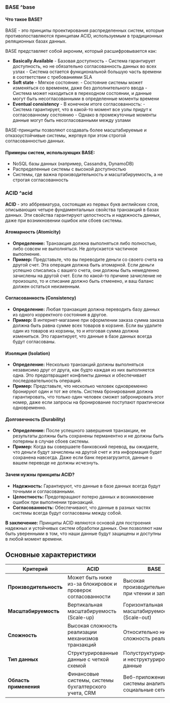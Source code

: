 

### BASE ^base
#### Что такое BASE?

BASE - это принципы проектирования распределенных систем, которые противопоставляются принципам ACID, используемым в традиционных реляционных базах данных.

BASE представляет собой  акроним, который расшифровывается как:
- **Basically Available** - Базовая доступность 
	    - Система гарантирует доступность, но не обязательно согласованность данных во всех узлах
	    - Система остается функциональной большую часть времени в соответствии с требованиями SLA
- **Soft state** - Мягкое состояние:
        - Состояние системы может изменяться со временем, даже без дополнительного ввода
	    - Система может находиться в переходном состоянии, и данные могут быть несогласованными в определенные моменты времени
- **Eventual consistency** - В конечном итоге согласованность:
	    - Система гарантирует, что в какой-то момент все узлы придут к согласованному состоянию
	    - Однако в промежуточные моменты данные могут быть несогласованными между узлами

BASE-принципы позволяют создавать более масштабируемые и отказоустойчивые системы, жертвуя при этом строгой согласованностью данных.


#### Примеры систем, использующих BASE:

- NoSQL базы данных (например, Cassandra, DynamoDB)
- Распределенные системы с высокой доступностью
- Системы, где важна производительность и масштабируемость, а не строгая согласованность



### ACID ^acid

**ACID** - это аббревиатура, состоящая из первых букв английских слов, описывающих четыре фундаментальных свойства транзакций в базах данных. Эти свойства гарантируют целостность и надежность данных, даже при возникновении ошибок или сбоев системы.

#### Атомарность (Atomicity)

- **Определение:** Транзакция должна выполняться либо полностью, либо совсем не выполняться. Не допускается частичное выполнение.
- **Пример:** Представьте, что вы переводите деньги со своего счета на другой счет. Эта операция должна быть атомарной. Если деньги успешно списались с вашего счета, они должны быть немедленно зачислены на другой счет. Если по какой-то причине зачисление не произошло, то и списание должно быть отменено, и ваш баланс должен остаться неизменным.

#### Согласованность (Consistency)
- **Определение:** Любая транзакция должна переводить базу данных из одного корректного состояния в другое.
- **Пример:** В интернет-магазине при оформлении заказа сумма заказа должна быть равна сумме всех товаров в корзине. Если вы удалите один из товаров из корзины, то и итоговая сумма должна измениться. Это гарантирует, что данные в базе данных всегда будут согласованы.

#### Изоляция (Isolation)
- **Определение:** Несколько транзакций должны выполняться независимо друг от друга, как будто каждая из них выполняется одна. Это предотвращает конфликты данных и обеспечивает последовательность операций.
- **Пример:** Представьте, что несколько человек одновременно бронируют один и тот же отель. Система бронирования должна гарантировать, что только один человек сможет забронировать этот номер, даже если запросы на бронирование поступают практически одновременно.

#### Долговечность (Durability)
- **Определение:** После успешного завершения транзакции, ее результаты должны быть сохранены перманентно и не должны быть потеряны в случае сбоев системы.
- **Пример:** Когда вы совершаете банковский перевод, вы ожидаете, что деньги будут зачислены на другой счет и эта информация будет сохранена навсегда. Даже если банк перезагрузится, данные о вашем переводе не должны исчезнуть.

#### Зачем нужны принципы ACID?

- **Надежность:** Гарантируют, что данные в базе данных всегда будут точными и согласованными.
- **Целостность:** Предотвращают потерю данных и возникновение ошибок при выполнении транзакций.
- **Согласованность:** Обеспечивают, что данные в разных частях системы всегда будут согласованы между собой.

**В заключение:** Принципы ACID являются основой для построения надежных и устойчивых систем обработки данных. Они позволяют нам быть уверенными в том, что наши данные будут защищены и доступны в любой момент времени.


## Основные характеристики

| Критерий               | ACID                                                        | BASE                                               |
| ---------------------- | ----------------------------------------------------------- | -------------------------------------------------- |
| **Производительность** | Может быть ниже из-за блокировок и проверок согласованности | Высокая производительность при чтении и записи     |
| **Масштабируемость**   | Вертикальная масштабируемость (Scale-up)                    | Горизонтальная масштабируемость (Scale-out)        |
| **Сложность**          | Высокая сложность реализации механизмов транзакций          | Относительно низкая сложность реализации           |
| **Тип данных**         | Структурированные данные с четкой схемой                    | Полуструктурированные и неструктурированные данные |
| **Область применения** | Финансовые системы, системы бухгалтерского учета, CRM       | Веб-приложения, системы аналитики, социальные сети |